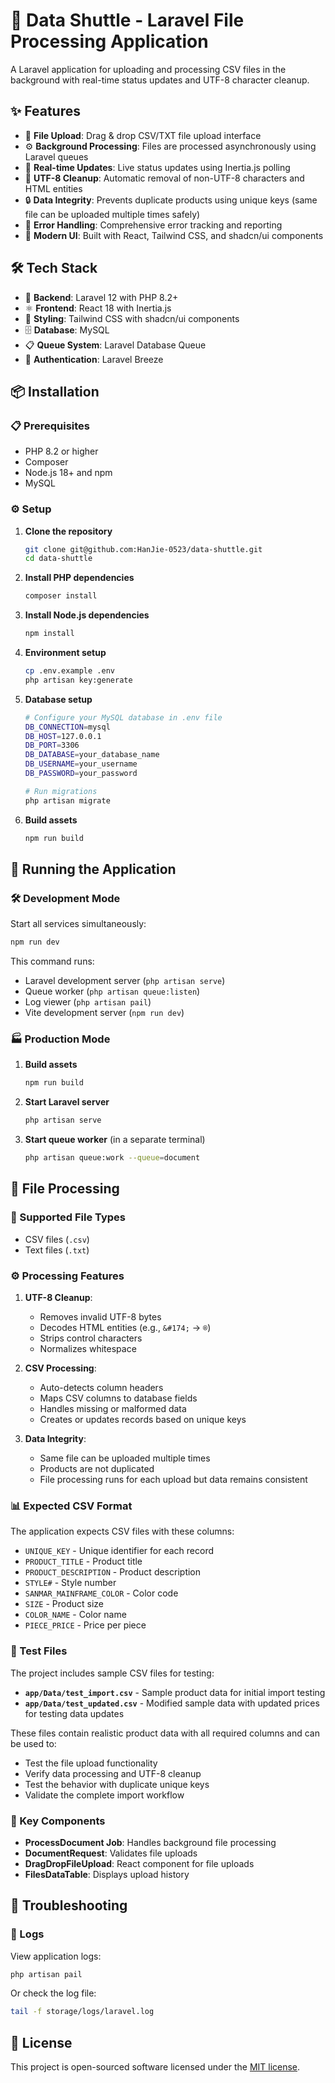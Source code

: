 # 🚀 Data Shuttle - Laravel File Processing Application

A Laravel application for uploading and processing CSV files in the background with real-time status updates and UTF-8 character cleanup.

## ✨ Features

-   📁 **File Upload**: Drag & drop CSV/TXT file upload interface
-   ⚙️ **Background Processing**: Files are processed asynchronously using Laravel queues
-   🔄 **Real-time Updates**: Live status updates using Inertia.js polling
-   🧹 **UTF-8 Cleanup**: Automatic removal of non-UTF-8 characters and HTML entities
-   🔒 **Data Integrity**: Prevents duplicate products using unique keys (same file can be uploaded multiple times safely)
-   🚨 **Error Handling**: Comprehensive error tracking and reporting
-   🎨 **Modern UI**: Built with React, Tailwind CSS, and shadcn/ui components

## 🛠️ Tech Stack

-   🐘 **Backend**: Laravel 12 with PHP 8.2+
-   ⚛️ **Frontend**: React 18 with Inertia.js
-   🎨 **Styling**: Tailwind CSS with shadcn/ui components
-   🗄️ **Database**: MySQL
-   📋 **Queue System**: Laravel Database Queue
-   🔐 **Authentication**: Laravel Breeze

## 📦 Installation

### 📋 Prerequisites

-   PHP 8.2 or higher
-   Composer
-   Node.js 18+ and npm
-   MySQL

### ⚙️ Setup

1. **Clone the repository**

    ```bash
    git clone git@github.com:HanJie-0523/data-shuttle.git
    cd data-shuttle
    ```

2. **Install PHP dependencies**

    ```bash
    composer install
    ```

3. **Install Node.js dependencies**

    ```bash
    npm install
    ```

4. **Environment setup**

    ```bash
    cp .env.example .env
    php artisan key:generate
    ```

5. **Database setup**

    ```bash
    # Configure your MySQL database in .env file
    DB_CONNECTION=mysql
    DB_HOST=127.0.0.1
    DB_PORT=3306
    DB_DATABASE=your_database_name
    DB_USERNAME=your_username
    DB_PASSWORD=your_password

    # Run migrations
    php artisan migrate
    ```

6. **Build assets**
    ```bash
    npm run build
    ```

## 🚀 Running the Application

### 🛠️ Development Mode

Start all services simultaneously:

```bash
npm run dev
```

This command runs:

-   Laravel development server (`php artisan serve`)
-   Queue worker (`php artisan queue:listen`)
-   Log viewer (`php artisan pail`)
-   Vite development server (`npm run dev`)

### 🏭 Production Mode

1. **Build assets**

    ```bash
    npm run build
    ```

2. **Start Laravel server**

    ```bash
    php artisan serve
    ```

3. **Start queue worker** (in a separate terminal)
    ```bash
    php artisan queue:work --queue=document
    ```

## 📄 File Processing

### 📁 Supported File Types

-   CSV files (`.csv`)
-   Text files (`.txt`)

### ⚙️ Processing Features

1. **UTF-8 Cleanup**:

    - Removes invalid UTF-8 bytes
    - Decodes HTML entities (e.g., `&#174;` → `®`)
    - Strips control characters
    - Normalizes whitespace

2. **CSV Processing**:

    - Auto-detects column headers
    - Maps CSV columns to database fields
    - Handles missing or malformed data
    - Creates or updates records based on unique keys

3. **Data Integrity**:
    - Same file can be uploaded multiple times
    - Products are not duplicated
    - File processing runs for each upload but data remains consistent

### 📊 Expected CSV Format

The application expects CSV files with these columns:

-   `UNIQUE_KEY` - Unique identifier for each record
-   `PRODUCT_TITLE` - Product title
-   `PRODUCT_DESCRIPTION` - Product description
-   `STYLE#` - Style number
-   `SANMAR_MAINFRAME_COLOR` - Color code
-   `SIZE` - Product size
-   `COLOR_NAME` - Color name
-   `PIECE_PRICE` - Price per piece

### 🧪 Test Files

The project includes sample CSV files for testing:

-   **`app/Data/test_import.csv`** - Sample product data for initial import testing
-   **`app/Data/test_updated.csv`** - Modified sample data with updated prices for testing data updates

These files contain realistic product data with all required columns and can be used to:

-   Test the file upload functionality
-   Verify data processing and UTF-8 cleanup
-   Test the behavior with duplicate unique keys
-   Validate the complete import workflow

### 🔧 Key Components

-   **ProcessDocument Job**: Handles background file processing
-   **DocumentRequest**: Validates file uploads
-   **DragDropFileUpload**: React component for file uploads
-   **FilesDataTable**: Displays upload history

## 🔧 Troubleshooting

### 📝 Logs

View application logs:

```bash
php artisan pail
```

Or check the log file:

```bash
tail -f storage/logs/laravel.log
```

## 📄 License

This project is open-sourced software licensed under the [MIT license](https://opensource.org/licenses/MIT).
